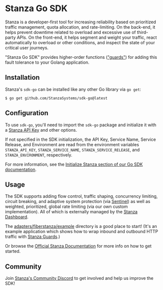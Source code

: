 # Stanza Go SDK

Stanza is a developer-first tool for increasing reliability based on prioritized traffic management, quota allocation, and rate-limiting. On the back-end, it helps prevent downtime related to overload and excessive use of third-party APIs. On the front-end, it helps segment and weight your traffic, react automatically to overload or other conditions, and inspect the state of your critical user journeys.

"Stanza Go SDK" provides higher-order functions (["guards"](https://docs.dev.getstanza.dev/glossary#guard)) for adding this fault tolerance to your Golang application.

## Installation

Stanza's `sdk-go` can be installed like any other Go library via `go get`:

```shell
$ go get github.com/StanzaSystems/sdk-go@latest
```
  
## Configuration

To use `sdk-go`, you'll need to import the `sdk-go` package and initialize it with a [Stanza API Key](https://docs.dev.getstanza.dev/dashboard/administration/keys) and other options.

If not specified in the SDK initialization, the API Key, Service Name, Service Release, and Environment are read from the environment variables `STANZA_API_KEY`, `STANZA_SERVICE_NAME`, `STANZA_SERVICE_RELEASE`, and `STANZA_ENVIRONMENT`, respectively.

For more information, see the [Initialize Stanza section of our Go SDK documentation](https://docs.dev.getstanza.dev/gettingstarted/serversdk/go#initialize-stanza).

## Usage

The SDK supports adding flow control, traffic shaping, concurrency limiting, circuit breaking, and adaptive system protection (via [Sentinel](https://github.com/alibaba/sentinel-golang)) as well as weighted, prioritized, global rate limiting (via our own custom implementation). All of which is externally managed by the [Stanza Dashboard](https://docs.dev.getstanza.dev/dashboard).

The [adapters/fiberstanza/example](./adapters/fiberstanza/example) directory is a good place to start! (It's an example application which shows how to wrap inbound and outbound HTTP traffic with [Stanza Guards](https://docs.dev.getstanza.dev/configuration/guards).)

Or browse the [Official Stanza Documentation](https://docs.dev.getstanza.dev/) for more info on how to get started.

## Community

Join [Stanza's Community Discord](https://discord.gg/qaCRa2nMxY) to get involved and help us improve the SDK!
